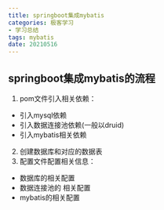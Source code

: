 ```yaml
---
title: springboot集成mybatis
categories: 极客学习
- 学习总结
tags: mybatis
date: 20210516
---
```


## springboot集成mybatis的流程
1. pom文件引入相关依赖：
- 引入mysql依赖
- 引入数据连接池依赖(一般以druid)
- 引入mybatis相关依赖
2. 创建数据库和对应的数据表
3. 配置文件配置相关信息：
- 数据库的相关配置
- 数据连接池的 相关配置
- mybatis的相关配置

